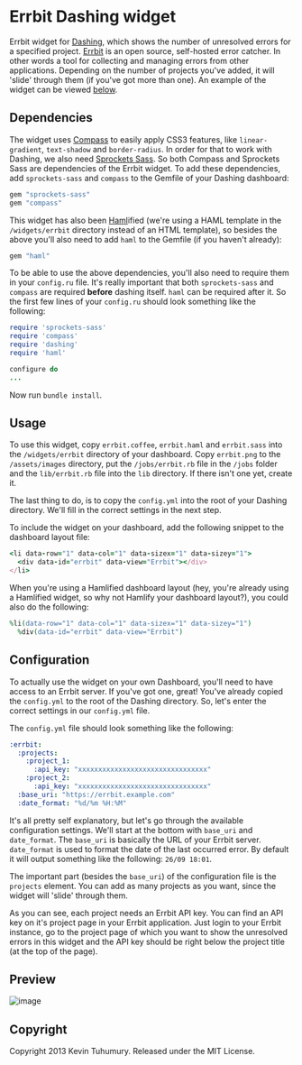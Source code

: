# Errbit Dashing widget

Errbit widget for [Dashing](http://shopify.github.com/dashing), which shows the number of unresolved errors for a specified project. [Errbit](http://errbit.github.io/errbit/) is an open source, self-hosted error catcher. In other words a tool for collecting and managing errors from other applications. Depending on the number of projects you've added, it will 'slide' through them (if you've got more than one). An example of the widget can be viewed [below](https://github.com/kevintuhumury/dashing-errbit#preview).

## Dependencies

The widget uses [Compass](http://compass-style.org/) to easily apply CSS3 features, like `linear-gradient`, `text-shadow` and `border-radius`. In order for that to work with Dashing, we also need [Sprockets Sass](https://github.com/petebrowne/sprockets-sass). So both Compass and Sprockets Sass are dependencies of the Errbit widget. To add these dependencies, add `sprockets-sass` and `compass` to the Gemfile of your Dashing dashboard:

```ruby
gem "sprockets-sass"
gem "compass"
```

This widget has also been [Haml](http://haml.info/)ified (we're using a HAML template in the `/widgets/errbit` directory instead of an HTML template), so besides the above you'll also need to add `haml` to the Gemfile (if you haven't already):

```ruby
gem "haml"
```

To be able to use the above dependencies, you'll also need to require them in your `config.ru` file. It's really important that both `sprockets-sass` and `compass` are required __before__ dashing itself. `haml` can be required after it. So the first few lines of your `config.ru` should look something like the following:

```ruby
require 'sprockets-sass'
require 'compass'
require 'dashing'
require 'haml'

configure do
...
```

Now run `bundle install`.

## Usage

To use this widget, copy `errbit.coffee`, `errbit.haml` and `errbit.sass` into the `/widgets/errbit` directory of your dashboard. Copy `errbit.png` to the `/assets/images` directory, put the `/jobs/errbit.rb` file in the `/jobs` folder and the `lib/errbit.rb` file into the `lib` directory. If there isn't one yet, create it.

The last thing to do, is to copy the `config.yml` into the root of your Dashing directory. We'll fill in the correct settings in the next step.

To include the widget on your dashboard, add the following snippet to the dashboard layout file:

```ruby
<li data-row="1" data-col="1" data-sizex="1" data-sizey="1">
  <div data-id="errbit" data-view="Errbit"></div>
</li>
```
When you're using a Hamlified dashboard layout (hey, you're already using a Hamlified widget, so why not Hamlify your dashboard layout?), you could also do the following:

```ruby
%li(data-row="1" data-col="1" data-sizex="1" data-sizey="1")
  %div(data-id="errbit" data-view="Errbit")
```

## Configuration

To actually use the widget on your own Dashboard, you'll need to have access to an Errbit server. If you've got one, great! You've already copied the `config.yml` to the root of the Dashing directory. So, let's enter the correct settings in our `config.yml` file.

The `config.yml` file should look something like the following:

```yaml
:errbit:
  :projects:
    :project_1:
      :api_key: "xxxxxxxxxxxxxxxxxxxxxxxxxxxxxxxx"
    :project_2:
      :api_key: "xxxxxxxxxxxxxxxxxxxxxxxxxxxxxxxx"
  :base_uri: "https://errbit.example.com"
  :date_format: "%d/%m %H:%M"
```

It's all pretty self explanatory, but let's go through the available configuration settings. We'll start at the bottom with `base_uri` and `date_format`. The `base_uri` is basically the URL of your Errbit server. `date_format` is used to format the date of the last occurred error. By default it will output something like the following: `26/09 18:01`.

The important part (besides the `base_uri`) of the configuration file is the `projects` element. You can add as many projects as you want, since the widget will 'slide' through them.

As you can see, each project needs an Errbit API key. You can find an API key on it's project page in your Errbit application. Just login to your Errbit instance, go to the project page of which you want to show the unresolved errors in this widget and the API key should be right below the project title (at the top of the page).

## Preview

![image](https://f.cloud.github.com/assets/412952/1134595/c16a5c28-1bf4-11e3-9e81-e106cd544d09.png)

## Copyright

Copyright 2013 Kevin Tuhumury. Released under the MIT License.
